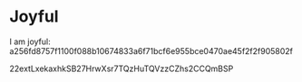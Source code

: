 # Joyful

I am joyful: a256fd8757f1100f088b10674833a6f71bcf6e955bce0470ae45f2f2f905802f


22extLxekaxhkSB27HrwXsr7TQzHuTQVzzCZhs2CCQmBSP